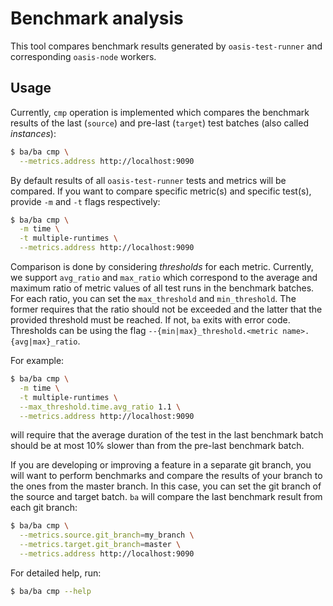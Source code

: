 # Benchmark analysis

This tool compares benchmark results generated by `oasis-test-runner` and
corresponding `oasis-node` workers.

## Usage

Currently, `cmp` operation is implemented which compares the benchmark results
of the last (`source`) and pre-last (`target`) test batches (also called
*instances*):
```bash
$ ba/ba cmp \
  --metrics.address http://localhost:9090
```

By default results of all `oasis-test-runner` tests and metrics will be
compared. If you want to compare specific metric(s) and specific test(s),
provide `-m` and `-t` flags respectively:
```bash
$ ba/ba cmp \
  -m time \
  -t multiple-runtimes \
  --metrics.address http://localhost:9090
```

Comparison is done by considering *thresholds* for each metric. Currently,
we support `avg_ratio` and `max_ratio` which correspond to the average and
maximum ratio of metric values of all test runs in the benchmark batches. For
each ratio, you can set the `max_threshold` and `min_threshold`. The former
requires that the ratio should not be exceeded and the latter that the provided
threshold must be reached. If not, `ba` exits with error code. Thresholds can
be using the flag `--{min|max}_threshold.<metric name>.{avg|max}_ratio`.

For example:
```bash
$ ba/ba cmp \
  -m time \
  -t multiple-runtimes \
  --max_threshold.time.avg_ratio 1.1 \
  --metrics.address http://localhost:9090
```

will require that the average duration of the test in the last benchmark batch
should be at most 10\% slower than from the pre-last benchmark batch.

If you are developing or improving a feature in a separate git branch, you will
want to perform benchmarks and compare the results of your branch to the ones
from the master branch. In this case, you can set the git branch of the source
and target batch. `ba` will compare the last benchmark result from each git
branch:
```bash
$ ba/ba cmp \
  --metrics.source.git_branch=my_branch \
  --metrics.target.git_branch=master \
  --metrics.address http://localhost:9090
```

For detailed help, run:
```bash
$ ba/ba cmp --help
```